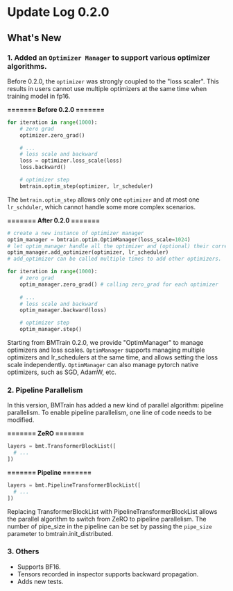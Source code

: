 # Update Log 0.2.0

## What's New

### 1. Added an `Optimizer Manager` to support various optimizer algorithms.

Before 0.2.0, the `optimizer` was strongly coupled to the "loss scaler". This results in users cannot use multiple optimizers at the same time when training model in fp16.

**======= Before 0.2.0 =======**

```python
for iteration in range(1000):
    # zero grad
    optimizer.zero_grad()

    # ...
    # loss scale and backward
    loss = optimizer.loss_scale(loss)
    loss.backward()

    # optimizer step
    bmtrain.optim_step(optimizer, lr_scheduler)
```

The `bmtrain.optim_step` allows only one `optimizer` and at most one `lr_schduler`, which cannot handle some more complex scenarios.


**======= After 0.2.0 =======**

```python
# create a new instance of optimizer manager
optim_manager = bmtrain.optim.OptimManager(loss_scale=1024)
# let optim_manager handle all the optimizer and (optional) their corresponding lr_scheduler
optim_manager.add_optimizer(optimizer, lr_scheduler)
# add_optimizer can be called multiple times to add other optimizers.

for iteration in range(1000):
    # zero grad
    optim_manager.zero_grad() # calling zero_grad for each optimizer
    
    # ...
    # loss scale and backward
    optim_manager.backward(loss)

    # optimizer step
    optim_manager.step()
```

Starting from BMTrain 0.2.0, we provide "OptimManager" to manage optimizers and loss scales. 
`OptimManager` supports managing multiple optimizers and lr_schedulers at the same time, and allows setting the loss scale independently.
`OptimManager` can also manage pytorch native optimizers, such as SGD, AdamW, etc.

### 2. Pipeline Parallelism

In this version, BMTrain has added a new kind of parallel algorithm: pipeline parallelism.
To enable pipeline parallelism, one line of code needs to be modified.

**======= ZeRO =======**
```python
layers = bmt.TransformerBlockList([
  # ...
])
```

**======= Pipeline =======**
```python
layers = bmt.PipelineTransformerBlockList([
  # ...
])
```

Replacing TransformerBlockList with PipelineTransformerBlockList allows the parallel algorithm to switch from ZeRO to pipeline parallelism.
The number of pipe_size in the pipeline can be set by passing the `pipe_size` parameter to bmtrain.init_distributed.

### 3. Others

* Supports BF16.
* Tensors recorded in inspector supports backward propagation.
* Adds new tests.
